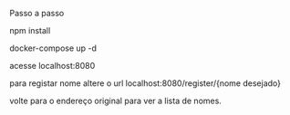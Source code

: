 Passo a passo

npm install

docker-compose up -d

acesse localhost:8080

para registar nome altere o url
localhost:8080/register/{nome desejado}

volte para o endereço original para ver a lista de nomes.
